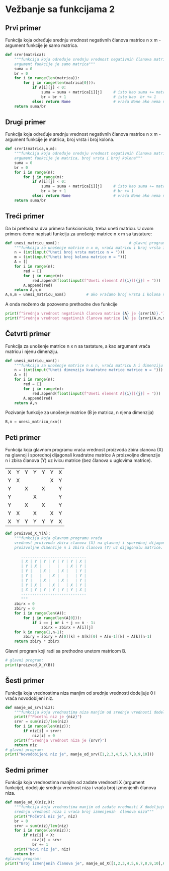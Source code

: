 # Vežbanje sa funkcijama 2
## Prvi primer
Funkcija koja određuje srednju vrednost negativnih članova matrice n x m - argument funkcije je samo matrica.

```python
def srvr(matrica):
    """funkcija koja određuje srednju vrednost negativnih članova matrice n x m
    argument funkcije je samo matrica"""
    suma = 0
    br = 0
    for i in range(len(matrica)):
        for j in range(len(matrica[0])):
            if A[i][j] < 0:
                suma = suma + matrica[i][j]     # isto kao suma += matrica[i][j]
                br = br + 1                     # isto kao  br += 1
            else: return None                   # vraća None ako nema negativnih članova
    return suma/br
```
## Drugi primer  
Funkcija koja određuje srednju vrednost negativnih članova matrice n x m - argument funkcije je matrica, broj vrsta i broj kolona.

```python
def srvr1(matrica,n,m):
    """funkcija koja određuje srednju vrednost negativnih članova matrice n x m
    argument funkcije je matrica, broj vrsta i broj kolona"""
    suma = 0
    br = 0
    for i in range(n):
        for j in range(m):
            if A[i][j] < 0:
                suma = suma + matrica[i][j]     # isto kao suma += matrica[i][j]
                br = br + 1                     # br += 1
            else: return None                   # vraća None ako nema negativnih članova
    return suma/br
```
## Treći primer  
Da bi prethodna dva primera funkcionisala, treba uneti matricu. U ovom primeru ćemo napisati funkciju za unošenje matrice n x m sa tastature:

```python
def unesi_matricu_nxm():                               # glavni program za unošenje matrice n x m
    """funkcija za unošenje matrice n x m, vraća matricu i broj vrsta i kolona, n i m"""
    n = (int(input("Uneti broj vrsta matrice n = ")))
    m = (int(input("Uneti broj kolona matrice m = ")))
    A = []
    for i in range(n):
        red = []
        for j in range(m):
            red.append(float(input(f"Uneti element A[{i}][{j}] = ")))
        A.append(red)
    return A,n,m
A,n,m = unesi_matricu_nxm()         # ako vraćamo broj vrsta i kolona n i m
```

A onda možemo da pozovemo prethodne dve funkcije

```python
print(f"Srednja vrednost negativnih članova matrice {A} je {srvr(A)}.")
print(f"Srednja vrednost negativnih članova matrice {A} je {srvr1(A,n,m)}.")
```

## Četvrti primer 
Funkcija za unošenje matrice n x n sa tastature, a kao argument vraća matricu i njenu dimenziju.

```python
def unesi_matricu_nxn():
    """funkcija za unošenje matrice n x n, vraća matricu A i dimenziju n"""
    n = (int(input("Uneti dimenziju kvadratne matrice matrice n = ")))
    A = []
    for i in range(n):
        red = []
        for j in range(n):
            red.append(float(input(f"Uneti element A[{i}][{j}] = ")))
        A.append(red)
    return A,n
```
Pozivanje funkcije za unošenje matrice (B je matrica, n njena dimenzija)

```python
B,n = unesi_matricu_nxn()
```

## Peti primer 
Funkcija koja glavnom programu vraća vrednost proizvoda zbira clanova (X) na glavnoj i sporednoj dijagonali kvadratne matrice A 
proizvoljne dimenzije n i zbira članova (Y) uz ivicu matrice (bez članova u uglovima matrice).

<table>
  <tr>
    <td>X</td>
    <td>Y</td>
    <td>Y</td>
    <td>Y</td>
    <td>Y</td>
    <td>Y</td>
    <td>X</td>
  </tr>
  <tr>
    <td>Y</td>
    <td>X</td>
    <td></td>
    <td></td>
    <td></td>
    <td>X</td>
    <td>Y</td>
  </tr>
  <tr>
    <td>Y</td>
    <td></td>
    <td>X</td>
    <td></td>
    <td>X</td>
    <td></td>
    <td>Y</td>
  </tr>
  <tr>
    <td>Y</td>
    <td></td>
    <td></td>
    <td>X</td>
    <td></td>
    <td></td>
    <td>Y</td>
  </tr>
  <tr>
    <td>Y</td>
    <td></td>
    <td>X</td>
    <td></td>
    <td>X</td>
    <td></td>
    <td>Y</td>
  </tr>
  <tr>
    <td>Y</td>
    <td>X</td>
    <td></td>
    <td>X</td>
    <td></td>
    <td>X</td>
    <td>Y</td>
  </tr>
  <tr>
    <td>X</td>
    <td>Y</td>
    <td>Y</td>
    <td>Y</td>
    <td>Y</td>
    <td>Y</td>
    <td>X</td>
  </tr>
</table>


```python
def proizvod_X_Y(A):
    """funkcija koja glavnom programu vraća
    vrednost proizvoda zbira clanova (X) na glavnoj i sporednoj dijagonali kvadratne matrice A
    proizvoljne dimenzije n i zbira članova (Y) uz dijagonalu matrice.
    
       -----------------------------
       | X | Y | Y | Y | Y | Y | X |
       | Y | X |   |   |   | X | Y |
       | Y |   | X |   | X |   | Y |
       | Y |   |   | X |   |   | Y |
       | Y |   | X |   | X |   | Y |
       | Y | X |   | X |   | X | Y |
       | X | Y | Y | Y | Y | Y | X |
       -----------------------------
       """
    zbirx = 0
    zbiry = 0
    for i in range(len(A)):
        for j in range(len(A[0])):
            if i == j or i + j == n - 1:
                zbirx = zbirx + A[i][j]
    for k in range(1,n-1):
        zbiry = zbiry + A[0][k] + A[k][0] + A[n-1][k] + A[k][n-1]
    return zbiry * zbirx
```
Glavni program koji radi sa prethodno unetom matricom B.

```python
# glavni program:
print(proizvod_X_Y(B))
```

## Šesti primer 
Funkcija koja vrednostima niza manjim od srednje vrednosti dodeljuje 0 i vraća novodobijeni niz.

```python
def manje_od_srv(niz):
    """funkcija koja vrednostima niza manjim od srednje vrednosti dodeljuje 0 i vraća novodobijeni niz"""
    print(f"Pocetni niz je {niz}")
    srvr = sum(niz)/len(niz)
    for i in range(len(niz)):
        if niz[i] < srvr:
            niz[i] = 0
    print(f"Srednja vrednost niza je {srvr}")
    return niz
# glavni program:
print("Novodobijeni niz je", manje_od_srv([1,2,3,4,5,6,7,8,9,10]))
```
## Sedmi primer 
Funkcija koja vrednostima manjim od zadate vrednosti X (argument funkcije), dodeljuje srednju vrednost niza i vraća broj izmenjenih  članova niza.

```python
def manje_od_X(niz,X):
    """funkcija koja vrednostima manjim od zadate vrednosti X dodeljuje 
    srednju vrednost niza i vraća broj izmenjenih  članova niza"""
    print("Početni niz je", niz)
    br = 0
    srvr = sum(niz)/len(niz)
    for i in range(len(niz)):
        if niz[i] < X:
            niz[i] = srvr
            br += 1
    print("Novi niz je", niz)
    return br
#glavni program:
print("Broj izmenjenih članova je", manje_od_X([1,2,3,4,5,6,7,8,9,10],6))
```
